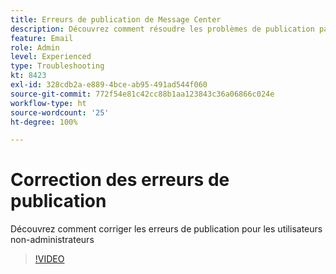 ```yaml
---
title: Erreurs de publication de Message Center
description: Découvrez comment résoudre les problèmes de publication par les utilisateurs non-administrateurs
feature: Email
role: Admin
level: Experienced
type: Troubleshooting
kt: 8423
exl-id: 328cdb2a-e889-4bce-ab95-491ad544f060
source-git-commit: 772f54e81c42cc88b1aa123843c36a06866c024e
workflow-type: ht
source-wordcount: '25'
ht-degree: 100%

---
```


# Correction des erreurs de publication

Découvrez comment corriger les erreurs de publication pour les utilisateurs non-administrateurs

>[!VIDEO](https://video.tv.adobe.com/v/335979?quality=12)
